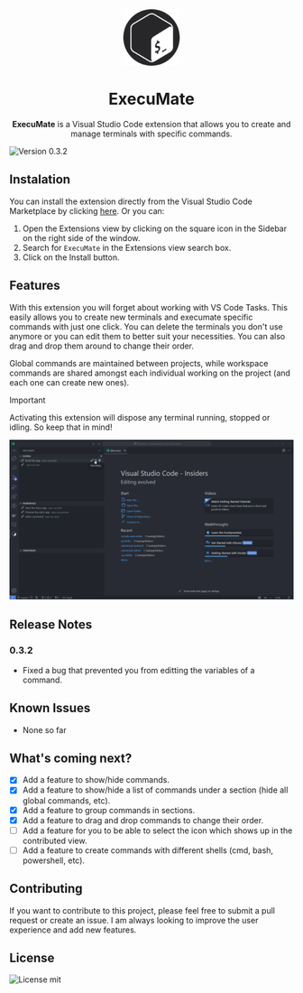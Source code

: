 <div align="center">
  <img src="https://raw.githubusercontent.com/ilmaqui/vscode-execumate/master/media/execumate.png" width="100px" height="100px" />
  <h1>ExecuMate</h1>
  <p>
    <b>ExecuMate</b> is a Visual Studio Code extension that allows you to create and manage terminals with specific commands.
  </p>
</div>

![Version 0.3.2](https://img.shields.io/badge/version-0.3.2-blue
)

## Instalation

You can install the extension directly from the Visual Studio Code Marketplace by clicking [here](https://marketplace.visualstudio.com/items?itemName=ilmaqui.execumate). Or you can:

1. Open the Extensions view by clicking on the square icon in the Sidebar on the right side of the window.
2. Search for `ExecuMate` in the Extensions view search box.
3. Click on the Install button.

## Features

With this extension you will forget about working with VS Code Tasks. This easily allows you to create new terminals and execumate specific commands with just one click. You can delete the terminals you don't use anymore or you can edit them to better suit your necessities. You can also drag and drop them around to change their order.

Global commands are maintained between projects, while workspace commands are shared amongst each individual working on the project (and each one can create new ones).

> [!IMPORTANT]  
> Activating this extension will dispose any terminal running, stopped or idling. So keep that in mind!

![Execumate demonstration gif](https://raw.githubusercontent.com/ilmaqui/vscode-execumate/master/media/execumate.gif)

## Release Notes

### 0.3.2

- Fixed a bug that prevented you from editting the variables of a command.

## Known Issues

- None so far

## What's coming next?

- [X] Add a feature to show/hide commands.
- [X] Add a feature to show/hide a list of commands under a section (hide all global commands, etc).
- [X] Add a feature to group commands in sections.
- [X] Add a feature to drag and drop commands to change their order.
- [ ] Add a feature for you to be able to select the icon which shows up in the contributed view.
- [ ] Add a feature to create commands with different shells (cmd, bash, powershell, etc).

## Contributing

If you want to contribute to this project, please feel free to submit a pull request or create an issue. I am always looking to improve the user experience and add new features.

## License

![License mit](https://img.shields.io/badge/License-MIT-blue.svg)
